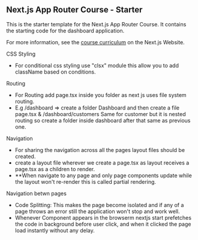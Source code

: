 ## Next.js App Router Course - Starter

This is the starter template for the Next.js App Router Course. It contains the starting code for the dashboard application.

For more information, see the [course curriculum](https://nextjs.org/learn) on the Next.js Website.

CSS Styling
- For conditional css styling use "clsx" module this allow you to add className based on conditions.

Routing
- For Routing add page.tsx inside you folder as next js uses file system routing.
- E.g /dashboard => create a folder Dashboard and then create a file page.tsx & /dashboard/customers Same for customer but it is nested routing so create a folder inside dashboard after that same as previous one.

Navigation
- For sharing the navigation across all the pages layout files should be created. 
- create a layout file wherever we create a page.tsx as layout receives a page.tsx as a children to render.
- **When navigate to any page and only page components update while the layout won't re-render this is called partial rendering.

Navigation betwn pages
- Code Splitting: This makes the page become isolated and if any of a page throws an error still the application won't stop and work well.
- Whenever <Link> Component appears in the browserm nextjs start prefetches the code in background before user click, and when it clicked the page load instantly without any delay. 




